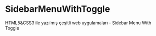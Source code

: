 # SidebarMenuWithToggle
HTML5&amp;CSS3 ile yazılmış çeşitli web uygulamaları - Sidebar Menu With Toggle
